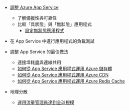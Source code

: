 * [調整 Azure App Service](../articles/app-service/web-sites-scale.md)
  
  * 了解備援性與可靠性
  * 比較「具狀態」與「無狀態」應用程式
    * [設定無狀態應用程式](https://azure.microsoft.com/blog/disabling-arrs-instance-affinity-in-windows-azure-web-sites/)
* 在 App Service 中進行應用程式的負載測試   
* 調整 App Service 的最佳做法
  
  * 連接埠耗盡與連線共用
  * [如何從 App Service 應用程式運用 Azure 儲存體](../articles/storage/blobs/storage-dotnet-how-to-use-blobs.md)
  * [如何從 App Service 應用程式運用 Azure CDN](../articles/cdn/cdn-overview.md)
  * [如何從 App Service 應用程式運用 Azure Redis Cache](../articles/redis-cache/cache-dotnet-how-to-use-azure-redis-cache.md)
* 地理分散
  
  * [運用流量管理員達到全球規模](../articles/traffic-manager/traffic-manager-overview.md)

